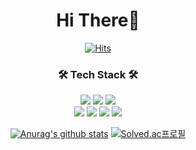 <div align="center">

# Hi There👋 </br>
[![Hits](https://hits.seeyoufarm.com/api/count/incr/badge.svg?url=https%3A%2F%2Fgithub.com%2FEthan-kim9&count_bg=%233DA4C8&title_bg=%23434C5E&icon=spring.svg&icon_color=%232CBA69&title=hits&edge_flat=false)](https://hits.seeyoufarm.com)
<h3 align="center">🛠 Tech Stack 🛠</h3>
<p align="center">
    <img src="https://img.shields.io/badge/Markdown-000000?style=flat&logo=Markdown&logoColor=white"/>
    <img src="https://img.shields.io/badge/Java-007396?style=flat&logo=Java&logoColor=white"/>
    <img src="https://img.shields.io/badge/MySQL-4479A1?style=flat&logo=MySQL&logoColor=white"/>
<br/>
  <img src="https://img.shields.io/badge/Discord-5865F2?style=flat&logo=Discord&logoColor=white"/>
  <img src="https://img.shields.io/badge/Slack-4A154B?style=flat&logo=Slack&logoColor=white"/>
  <img src="https://img.shields.io/badge/GitHub-gray?style=flat&logo=GitHub&logoColor=black"/>
  <img src="https://img.shields.io/badge/Git-blue?style=flat&logo=Git&logoColor=F05032"/>
</p>
<!-- <h3 align="center">🤔About Me🤔</h3>
<p align="center">
  <a href="https://velog.io/@ethan_kim9"><img src="https://img.shields.io/badge/Velog-11B48A?style=flat&logo=Vimeo&logoColor=white&link=https://velog.io/@ethan_kim9"/></a>&nbsp
</p>
<br> -->

[![Anurag's github stats](https://github-readme-stats.vercel.app/api?username=Ethan-kim9&show_icons=true&theme=dark)](https://github.com/Ethan-kim9)
[![Solved.ac프로필](http://mazassumnida.wtf/api/generate_badge?boj=hey00507)](https://solved.ac/hey00507)
</div>
